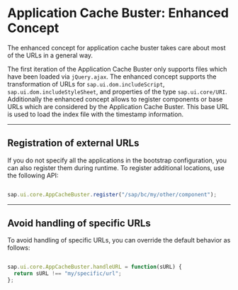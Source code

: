 <!-- loio94e0c33e22474538a65f5f5b4920cdaf -->

# Application Cache Buster: Enhanced Concept

The enhanced concept for application cache buster takes care about most of the URLs in a general way.

The first iteration of the Application Cache Buster only supports files which have been loaded via `jQuery.ajax`. The enhanced concept supports the transformation of URLs for `sap.ui.dom.includeScript`, `sap.ui.dom.includeStyleSheet`, and properties of the type `sap.ui.core/URI`. Additionally the enhanced concept allows to register components or base URLs which are considered by the Application Cache Buster. This base URL is used to load the index file with the timestamp information.

***

<a name="loio94e0c33e22474538a65f5f5b4920cdaf__section_N10028_N10011_N10001"/>

## Registration of external URLs

If you do not specify all the applications in the bootstrap configuration, you can also register them during runtime. To register additional locations, use the following API:

```js

sap.ui.core.AppCacheBuster.register("/sap/bc/my/other/component");
```

***

<a name="loio94e0c33e22474538a65f5f5b4920cdaf__section_N1003A_N10011_N10001"/>

## Avoid handling of specific URLs

To avoid handling of specific URLs, you can override the default behavior as follows:

```js

sap.ui.core.AppCacheBuster.handleURL = function(sURL) {
  return sURL !== "my/specific/url";
};
```


